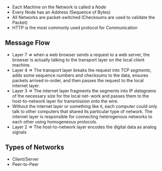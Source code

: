 - Each Machine on the Network is called a *Node*
- Every Node has an Address (Sequence of Bytes)
- All Networks are packet-switched (Checksums are used to validate the Packet)
- HTTP is the most commonly used protocol for Communication
## Message Flow

- Layer 7 => when a web browser sends a request to a web server, the browser is actually talking to the transport layer on the local client machine.  
- Layer 4 => The transport layer breaks the request into TCP *segments*, adds some sequence numbers and checksums to the data, ensures packets arrived in-order, and then passes the request to the local internet layer. 
- Layer 3 => The internet layer fragments the segments into IP *datagrams* of the necessary size for the local net‐ work and passes them to the host-to-network layer for transmission onto the wire. 
- Without the internet layer or something like it, each computer could only talk to other computers that shared its particular type of network. The internet layer is responsible for connecting heterogenous networks to each other using homogeneous protocols.
- Layer 2 => The host-to-network layer encodes the digital data as analog signals

## Types of Networks

- Client/Server
- Peer-to-Peer